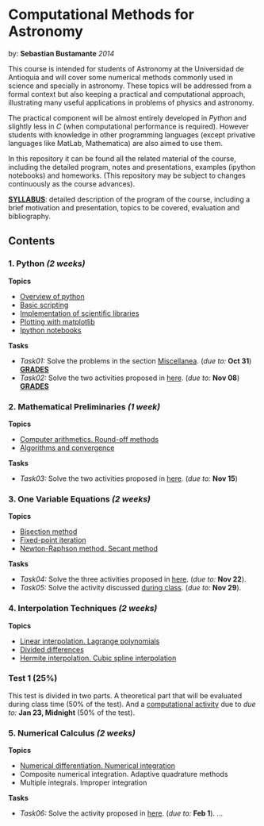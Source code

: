 Computational Methods for Astronomy
===================================
by: **Sebastian Bustamante** *2014*

This course is intended for students of Astronomy at the Universidad de Antioquia 
and will cover some numerical methods commonly used in science and specially in 
astronomy. These topics will be addressed from a formal context but also keeping 
a practical and computational approach, illustrating many useful applications in
problems of physics and astronomy.


The practical component will be almost entirely developed in *Python* and 
slightly less in *C* (when computational performance is required). 
However students with knowledge in other programming languages (except
privative languages like MatLab, Mathematica) are also aimed to use them.


In this repository it can be found all the related material of the course, 
including the detailed program, notes and presentations, examples (ipython 
notebooks) and homeworks. (This repository may be subject to changes continuously 
as the course advances).


[**SYLLABUS**](https://github.com/sbustamante/ComputationalMethods/blob/master/syllabus/syllabus.pdf?raw=true):
detailed description of the program of the course, including a brief motivation and presentation, 
topics to be covered, evaluation and bibliography.

Contents
--------

### 1. **Python** *(2 weeks)*
    
**Topics**
- [Overview of python](http://nbviewer.ipython.org/github/sbustamante/ComputationalMethods/blob/master/material/overview-python.ipynb)
- [Basic scripting](http://nbviewer.ipython.org/github/sbustamante/ComputationalMethods/blob/master/material/basic-scripting.ipynb)
- [Implementation of scientific libraries](http://nbviewer.ipython.org/github/sbustamante/ComputationalMethods/blob/master/material/scientific-libraries.ipynb)
- [Plotting with matplotlib](http://nbviewer.ipython.org/github/sbustamante/ComputationalMethods/blob/master/material/matplotlib.ipynb)
- [Ipython notebooks](http://nbviewer.ipython.org/github/sbustamante/ComputationalMethods/blob/master/material/ipython-notebooks.ipynb)

**Tasks**
- *Task01:* Solve the problems in the section [Miscellanea](http://nbviewer.ipython.org/github/sbustamante/ComputationalMethods/blob/master/material/basic-scripting.ipynb#Miscellanea). (*due to:* **Oct 31**) **[GRADES](https://github.com/sbustamante/ComputationalMethods/blob/master/grades/grades_task01.dat)**
- *Task02:* Solve the two activities proposed in [here](http://nbviewer.ipython.org/github/sbustamante/ComputationalMethods/blob/master/activities/halos-catalog.ipynb). (*due to:* **Nov 08**) **[GRADES](https://github.com/sbustamante/ComputationalMethods/blob/master/grades/grades_task02.dat)**
    
### 2. **Mathematical Preliminaries** *(1 week)*
    
**Topics**
- [Computer arithmetics. Round-off methods](http://nbviewer.ipython.org/github/sbustamante/ComputationalMethods/blob/master/material/computer-arithmetics.ipynb)
- [Algorithms and convergence](http://nbviewer.ipython.org/github/sbustamante/ComputationalMethods/blob/master/material/algorithms-convergence.ipynb)

**Tasks**
- *Task03:* Solve the two activities proposed in [here](http://nbviewer.ipython.org/github/sbustamante/ComputationalMethods/blob/master/activities/binary-representation.ipynb). (*due to:* **Nov 15**)
    
### 3. **One Variable Equations** *(2 weeks)*
    
**Topics**
- [Bisection method](http://nbviewer.ipython.org/github/sbustamante/ComputationalMethods/blob/master/material/one-variable-equations.ipynb#Bisection-Method)
- [Fixed-point iteration](http://nbviewer.ipython.org/github/sbustamante/ComputationalMethods/blob/master/material/one-variable-equations.ipynb#Fixed-point-Iteration)
- [Newton-Raphson method. Secant method](http://nbviewer.ipython.org/github/sbustamante/ComputationalMethods/blob/master/material/one-variable-equations.ipynb#Newton-Raphson-Method)

**Tasks**
- *Task04:* Solve the three activities proposed in [here](http://nbviewer.ipython.org/github/sbustamante/ComputationalMethods/blob/master/activities/bisection-performance.ipynb). (*due to:* **Nov 22**).
- *Task05:* Solve the activity discussed [during class](http://nbviewer.ipython.org/github/sbustamante/ComputationalMethods/blob/master/activities/radius-exoplanet.ipynb). (*due to:* **Nov 29**).

### 4. **Interpolation Techniques** *(2 weeks)*
    
**Topics**
- [Linear interpolation. Lagrange polynomials](http://nbviewer.ipython.org/github/sbustamante/ComputationalMethods/blob/master/material/interpolation.ipynb#Linear-Interpolation)
- [Divided differences](http://nbviewer.ipython.org/github/sbustamante/ComputationalMethods/blob/master/material/interpolation.ipynb#Divided-Differences)
- [Hermite interpolation. Cubic spline interpolation](http://nbviewer.ipython.org/github/sbustamante/ComputationalMethods/blob/master/material/interpolation.ipynb#Hermite-Interpolation)

### **Test 1 (25%)**

This test is divided in two parts. A theoretical part that will be evaluated during class time (50% of the test). And a [computational activity](http://nbviewer.ipython.org/github/sbustamante/ComputationalMethods/blob/master/activities/test1.ipynb) due to *due to:* **Jan 23, Midnight** (50% of the test).

### 5. **Numerical Calculus** *(2 weeks)*
    
**Topics**
- [Numerical differentiation. Numerical integration](http://nbviewer.ipython.org/github/sbustamante/ComputationalMethods/blob/master/material/numerical-calculus.ipynb#Numerical-Differentiation)
- Composite numerical integration. Adaptive quadrature methods
- Multiple integrals. Improper integration

**Tasks**
- *Task06:* Solve the activity proposed in [here](http://nbviewer.ipython.org/github/sbustamante/ComputationalMethods/blob/master/activities/radial-poisson.ipynb). (*due to:* **Feb 1**).
...
